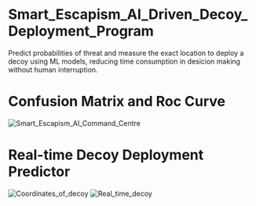 # Smart_Escapism_AI_Driven_Decoy_Deployment_Program
Predict probabilities of threat and measure the exact location to deploy a decoy using ML models, reducing time consumption in desicion making without human interruption.
 # Confusion Matrix and Roc Curve
 ![Smart_Escapism_AI_Command_Centre](https://github.com/user-attachments/assets/e0b8c7c1-6a14-48d3-9abe-bce01daf3d51)
 # Real-time Decoy Deployment Predictor
 ![Coordinates_of_decoy](https://github.com/user-attachments/assets/9d029781-6435-4411-9f1c-5215100d0b3b)
 ![Real_time_decoy](https://github.com/user-attachments/assets/1baf9762-1fda-4bd4-8538-1a7cc1082954)


 


